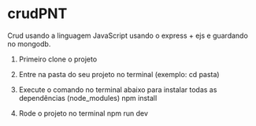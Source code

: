 # crudPNT
Crud usando a linguagem JavaScript usando o express + ejs e guardando no mongodb.

1. Primeiro clone o projeto
2. Entre na pasta do seu projeto no terminal (exemplo: cd pasta)
3. Execute o comando no terminal abaixo para instalar todas as dependências (node_modules)
npm install

4. Rode o projeto no terminal
npm run dev

